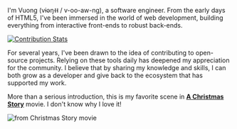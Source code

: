 I'm Vuong (vɨəŋ˧˧ / v-oo-aw-ng), a software engineer. 
From the early days of HTML5, I've been immersed in the world of web development, building everything from interactive front-ends to robust back-ends. 

[![Contribution Stats](https://github-contribution-stats.vercel.app/api/?username=vuon9)](https://github.com/LordDashMe/github-contribution-stats/)

For several years, I've been drawn to the idea of contributing to open-source projects. Relying on these tools daily has deepened my appreciation for the community. 
I believe that by sharing my knowledge and skills, I can both grow as a developer and give back to the ecosystem that has supported my work.

More than a serious introduction, this is my favorite scene in <b><a href="https://www.imdb.com/title/tt0085334">A Christmas Story</a></b> movie. 
I don't know why I love it!

![from Christmas Story movie](https://media.giphy.com/media/xUPOqtMLKm2Nwt2wXS/giphy.gif)
